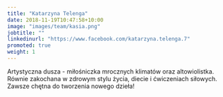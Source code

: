 ```yaml
---
title: "Katarzyna Telenga"
date: 2018-11-19T10:47:58+10:00
image: "images/team/kasia.png"
jobtitle: ""
linkedinurl: "https://www.facebook.com/katarzyna.telenga.7"
promoted: true
weight: 1
---
```

Artystyczna dusza - miłośniczka mrocznych klimatów oraz altowiolistka. Równie zakochana w zdrowym stylu życia, diecie i ćwiczeniach siłowych. Zawsze chętna do tworzenia nowego dzieła!
